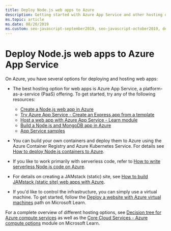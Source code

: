 ```yaml
---
title: Deploy Node.js web apps to Azure
description: Getting started with Azure App Service and other hosting options for web apps, including progressive web apps (PWA)
ms.topic: article
ms.date: 08/20/2019
ms.custom: seo-javascript-september2019, seo-javascript-october2019, devx-track-js
---
```


# Deploy Node.js web apps to Azure App Service

On Azure, you have several options for deploying and hosting web apps:

- The best hosting option for web apps is Azure App Service, a platform-as-a-service (PaaS) offering. To get started, try any of the following resources:

  - [Create a Node.js web app in Azure](/azure/app-service/app-service-web-get-started-nodejs)
  - [Try Azure App Service - Create an Express app from a template](https://code.visualstudio.com/tryappservice/?utm_source=msftdocs&utm_medium=microsoft&utm_campaign=tryappservice)
  - [Host a web app with Azure App Service - Learn module](/learn/modules/host-a-web-app-with-azure-app-service/index)
  - [Build a Node.js and MongoDB app in Azure](/azure/app-service/app-service-web-tutorial-nodejs-mongodb-app)
  - [App Service samples](/samples/browse/?languages=javascript%2Cnodejs&products=azure-app-service)

- You can build your own containers and deploy them to Azure using the Azure Container Registry and Azure Kubernetes Service. For details see [How to deploy Node.js containers to Azure](node-howto-deploy-containers.md).

- If you like to work primarily with serverless code, refer to [How to write serverless Node.js code on Azure](node-howto-write-serverless-code.md).

- For details on creating a JAMstack (static) site, see [How to build JAMstack (static site) web apps with Azure](node-howto-create-static-site-jamstack.md).

- If you'd like to control the infrastructure, you can simply use a virtual machine. To get started, follow the [Deploy a website with Azure virtual machines](/learn/paths/deploy-a-website-with-azure-virtual-machines/) path on Microsoft Learn.

For a complete overview of different hosting options, see [Decision tree for Azure compute services](/azure/architecture/guide/technology-choices/compute-decision-tree) as well as the [Core Cloud Services - Azure compute options](/learn/modules/intro-to-azure-compute/) module on Microsoft Learn.
